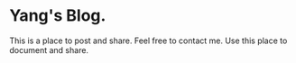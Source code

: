 # Yang's Blog.
This is a place to post and share. Feel free to contact me. 
Use this place to document and share. 